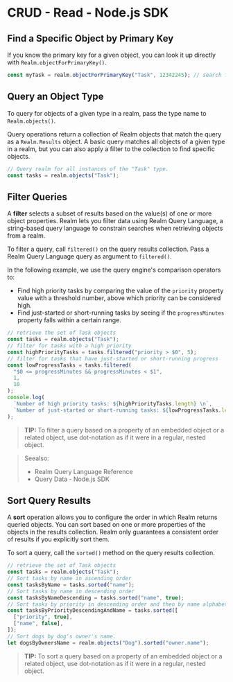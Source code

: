 # CRUD - Read - Node.js SDK
## Find a Specific Object by Primary Key
If you know the primary key for a given object, you
can look it up directly with `Realm.objectForPrimaryKey()`.

```javascript
const myTask = realm.objectForPrimaryKey("Task", 12342245); // search for a realm object with a primary key that is an int.

```

## Query an Object Type
To query for objects of a given type in a realm, pass the type name to
`Realm.objects()`.

Query operations return a collection of Realm objects that match the
query as a `Realm.Results` object. A basic query
matches all objects of a given type in a realm, but you can also apply a
filter to the collection to find specific objects.

```javascript
// Query realm for all instances of the "Task" type.
const tasks = realm.objects("Task");

```

## Filter Queries
A **filter** selects a subset of results based on the value(s) of one or more
object properties. Realm lets you filter data using
Realm Query Language, a string-based query language to constrain
searches when retrieving objects from a realm.

To filter a query, call `filtered()` on the query results collection.
Pass a Realm Query Language query as argument to `filtered()`.

In the following example, we use the query engine's comparison operators to:

- Find high priority tasks by comparing the value of the `priority` property
value with a threshold number, above which priority can be considered high.
- Find just-started or short-running tasks by seeing if the `progressMinutes`
property falls within a certain range.

```javascript
// retrieve the set of Task objects
const tasks = realm.objects("Task");
// filter for tasks with a high priority
const highPriorityTasks = tasks.filtered("priority > $0", 5);
// filter for tasks that have just-started or short-running progress
const lowProgressTasks = tasks.filtered(
  "$0 <= progressMinutes && progressMinutes < $1",
  1,
  10
);
console.log(
  `Number of high priority tasks: ${highPriorityTasks.length} \n`,
  `Number of just-started or short-running tasks: ${lowProgressTasks.length}`
);

```

> **TIP:**
> To filter a query based on a property of an embedded object or a related object, use dot-notation as if it were in a regular,
nested object.
>

> Seealso:
> - Realm Query Language Reference
> - Query Data - Node.js SDK
>

## Sort Query Results
A **sort** operation allows you to configure the order in which
Realm returns queried objects. You can sort based on one or more
properties of the objects in the results collection. Realm only
guarantees a consistent order of results if you explicitly sort them.

To sort a query, call the `sorted()`
method on the query results collection.

```javascript
// retrieve the set of Task objects
const tasks = realm.objects("Task");
// Sort tasks by name in ascending order
const tasksByName = tasks.sorted("name");
// Sort tasks by name in descending order
const tasksByNameDescending = tasks.sorted("name", true);
// Sort tasks by priority in descending order and then by name alphabetically
const tasksByPriorityDescendingAndName = tasks.sorted([
  ["priority", true],
  ["name", false],
]);
// Sort dogs by dog's owner's name.
let dogsByOwnersName = realm.objects("Dog").sorted("owner.name");

```

> **TIP:**
> To sort a query based on a property of an embedded object or a related object, use dot-notation as if it were in a regular,
nested object.
>
